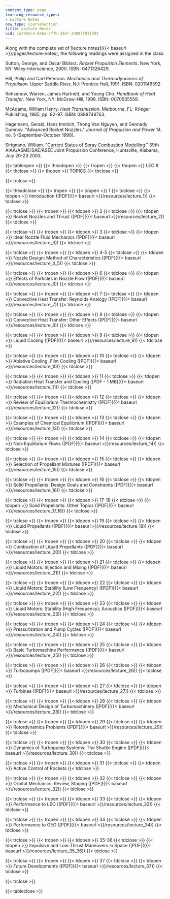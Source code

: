 ```yaml
---
content_type: page
learning_resource_types:
- Lecture Notes
ocw_type: CourseSection
title: Lecture Notes
uid: 1a7892c5-8e6a-7f7b-d3ef-33897f01fd93
---
```


Along with the complete set of [lecture notes]({{< baseurl >}}/pages/lecture-notes), the following readings were assigned in the class:

Sutton, George, and Oscar Biblarz. _Rocket Propulsion Elements_. New York, NY: Wiley-Interscience, 2000. ISBN: 0471326429.

Hill, Philip and Carl Peterson. _Mechanics and Thermodynamics of Propulsion_. Upper Saddle River, NJ: Prentice Hall, 1991. ISBN: 0201146592.

Rohsenow, Warren, James Hartnett, and Young Cho. _Handbook of Heat Transfer_. New York, NY: McGraw-Hill, 1998. ISBN: 0070535558.

McAdams, William Henry. _Heat Transmission_. Melbourne, FL: Krieger Publishing, 1985, pp. 82-97. ISBN: 0898748763.

Hagemann, Gerald, Hans Immich, Thong Van Nguyen, and Gennady Dumnov. "Advanced Rocket Nozzles." _Journal of Propulsion and Power_ 14, no. 5 (September-October 1998).

Sirignano, William. "[Current Status of Spray Combustion Modelling](https://doi.org/10.2514/6.2003-4784)." 39th AIAA/ASME/SAE/ASEE Joint Propulsion Conference, Huntsville, Alabama, July 20-23 2003.

{{< tableopen >}}
{{< theadopen >}}
{{< tropen >}}
{{< thopen >}}
LEC #
{{< thclose >}}
{{< thopen >}}
TOPICS
{{< thclose >}}

{{< trclose >}}

{{< theadclose >}}
{{< tropen >}}
{{< tdopen >}}
1
{{< tdclose >}}
{{< tdopen >}}
Introduction ([PDF]({{< baseurl >}}/resources/lecture_1))
{{< tdclose >}}

{{< trclose >}}
{{< tropen >}}
{{< tdopen >}}
2
{{< tdclose >}}
{{< tdopen >}}
Rocket Nozzles and Thrust ([PDF]({{< baseurl >}}/resources/lecture_2))
{{< tdclose >}}

{{< trclose >}}
{{< tropen >}}
{{< tdopen >}}
3
{{< tdclose >}}
{{< tdopen >}}
Ideal Nozzle Fluid Mechanics ([PDF]({{< baseurl >}}/resources/lecture_3))
{{< tdclose >}}

{{< trclose >}}
{{< tropen >}}
{{< tdopen >}}
4-5
{{< tdclose >}}
{{< tdopen >}}
Nozzle Design: Method of Characteristics ([PDF]({{< baseurl >}}/resources/lecture_4_5))
{{< tdclose >}}

{{< trclose >}}
{{< tropen >}}
{{< tdopen >}}
6
{{< tdclose >}}
{{< tdopen >}}
Effects of Particles in Nozzle Flow ([PDF]({{< baseurl >}}/resources/lecture_6))
{{< tdclose >}}

{{< trclose >}}
{{< tropen >}}
{{< tdopen >}}
7
{{< tdclose >}}
{{< tdopen >}}
Convective Heat Transfer: Reynolds Analogy ([PDF]({{< baseurl >}}/resources/lecture_7))
{{< tdclose >}}

{{< trclose >}}
{{< tropen >}}
{{< tdopen >}}
8
{{< tdclose >}}
{{< tdopen >}}
Convective Heat Transfer: Other Effects ([PDF]({{< baseurl >}}/resources/lecture_8))
{{< tdclose >}}

{{< trclose >}}
{{< tropen >}}
{{< tdopen >}}
9
{{< tdclose >}}
{{< tdopen >}}
Liquid Cooling ([PDF]({{< baseurl >}}/resources/lecture_9))
{{< tdclose >}}

{{< trclose >}}
{{< tropen >}}
{{< tdopen >}}
10
{{< tdclose >}}
{{< tdopen >}}
Ablative Cooling, Film Cooling ([PDF]({{< baseurl >}}/resources/lecture_10))
{{< tdclose >}}

{{< trclose >}}
{{< tropen >}}
{{< tdopen >}}
11
{{< tdclose >}}
{{< tdopen >}}
Radiation Heat Transfer and Cooling ([PDF - 1 MB]({{< baseurl >}}/resources/lecture_11))
{{< tdclose >}}

{{< trclose >}}
{{< tropen >}}
{{< tdopen >}}
12
{{< tdclose >}}
{{< tdopen >}}
Review of Equilibrium Thermochemistry ([PDF]({{< baseurl >}}/resources/lecture_12))
{{< tdclose >}}

{{< trclose >}}
{{< tropen >}}
{{< tdopen >}}
13
{{< tdclose >}}
{{< tdopen >}}
Examples of Chemical Equilibrium ([PDF]({{< baseurl >}}/resources/lecture_13))
{{< tdclose >}}

{{< trclose >}}
{{< tropen >}}
{{< tdopen >}}
14
{{< tdclose >}}
{{< tdopen >}}
Non-Equilibrium Flows ([PDF]({{< baseurl >}}/resources/lecture_14))
{{< tdclose >}}

{{< trclose >}}
{{< tropen >}}
{{< tdopen >}}
15
{{< tdclose >}}
{{< tdopen >}}
Selection of Propellant Mixtures ([PDF]({{< baseurl >}}/resources/lecture_15))
{{< tdclose >}}

{{< trclose >}}
{{< tropen >}}
{{< tdopen >}}
16
{{< tdclose >}}
{{< tdopen >}}
Solid Propellants: Design Goals and Constraints ([PDF]({{< baseurl >}}/resources/lecture_16))
{{< tdclose >}}

{{< trclose >}}
{{< tropen >}}
{{< tdopen >}}
17-18
{{< tdclose >}}
{{< tdopen >}}
Solid Propellants: Other Topics ([PDF]({{< baseurl >}}/resources/lecture_17_18))
{{< tdclose >}}

{{< trclose >}}
{{< tropen >}}
{{< tdopen >}}
19
{{< tdclose >}}
{{< tdopen >}}
Liquid Propellants ([PDF]({{< baseurl >}}/resources/lecture_19))
{{< tdclose >}}

{{< trclose >}}
{{< tropen >}}
{{< tdopen >}}
20
{{< tdclose >}}
{{< tdopen >}}
Combustion of Liquid Propellants ([PDF]({{< baseurl >}}/resources/lecture_20))
{{< tdclose >}}

{{< trclose >}}
{{< tropen >}}
{{< tdopen >}}
21
{{< tdclose >}}
{{< tdopen >}}
Liquid Motors: Injection and Mixing ([PDF]({{< baseurl >}}/resources/lecture_21))
{{< tdclose >}}

{{< trclose >}}
{{< tropen >}}
{{< tdopen >}}
22
{{< tdclose >}}
{{< tdopen >}}
Liquid Motors: Stability (Low Frequency) ([PDF]({{< baseurl >}}/resources/lecture_22))
{{< tdclose >}}

{{< trclose >}}
{{< tropen >}}
{{< tdopen >}}
23
{{< tdclose >}}
{{< tdopen >}}
Liquid Motors: Stability (High Frequency); Acoustics ([PDF]({{< baseurl >}}/resources/lecture_23))
{{< tdclose >}}

{{< trclose >}}
{{< tropen >}}
{{< tdopen >}}
24
{{< tdclose >}}
{{< tdopen >}}
Pressurization and Pump Cycles ([PDF]({{< baseurl >}}/resources/lecture_24))
{{< tdclose >}}

{{< trclose >}}
{{< tropen >}}
{{< tdopen >}}
25
{{< tdclose >}}
{{< tdopen >}}
Basic Turbomachine Performance ([PDF]({{< baseurl >}}/resources/lecture_25))
{{< tdclose >}}

{{< trclose >}}
{{< tropen >}}
{{< tdopen >}}
26
{{< tdclose >}}
{{< tdopen >}}
Turbopumps ([PDF]({{< baseurl >}}/resources/lecture_26))
{{< tdclose >}}

{{< trclose >}}
{{< tropen >}}
{{< tdopen >}}
27
{{< tdclose >}}
{{< tdopen >}}
Turbines ([PDF]({{< baseurl >}}/resources/lecture_27))
{{< tdclose >}}

{{< trclose >}}
{{< tropen >}}
{{< tdopen >}}
28
{{< tdclose >}}
{{< tdopen >}}
Mechanical Design of Turbomachinery ([PDF]({{< baseurl >}}/resources/lecture_28))
{{< tdclose >}}

{{< trclose >}}
{{< tropen >}}
{{< tdopen >}}
29
{{< tdclose >}}
{{< tdopen >}}
Rotordynamics Problems ([PDF]({{< baseurl >}}/resources/lecture_29))
{{< tdclose >}}

{{< trclose >}}
{{< tropen >}}
{{< tdopen >}}
30
{{< tdclose >}}
{{< tdopen >}}
Dynamics of Turbopump Systems: The Shuttle Engine ([PDF]({{< baseurl >}}/resources/lecture_30))
{{< tdclose >}}

{{< trclose >}}
{{< tropen >}}
{{< tdopen >}}
31
{{< tdclose >}}
{{< tdopen >}}
Active Control of Rockets
{{< tdclose >}}

{{< trclose >}}
{{< tropen >}}
{{< tdopen >}}
32
{{< tdclose >}}
{{< tdopen >}}
Orbital Mechanics: Review, Staging ([PDF]({{< baseurl >}}/resources/lecture_32))
{{< tdclose >}}

{{< trclose >}}
{{< tropen >}}
{{< tdopen >}}
33
{{< tdclose >}}
{{< tdopen >}}
Performance to LEO ([PDF]({{< baseurl >}}/resources/lecture_33))
{{< tdclose >}}

{{< trclose >}}
{{< tropen >}}
{{< tdopen >}}
34
{{< tdclose >}}
{{< tdopen >}}
Performance to GEO ([PDF]({{< baseurl >}}/resources/lecture_34))
{{< tdclose >}}

{{< trclose >}}
{{< tropen >}}
{{< tdopen >}}
35-36
{{< tdclose >}}
{{< tdopen >}}
Impulsive and Low-Thrust Maneuvers in Space ([PDF]({{< baseurl >}}/resources/lecture_35_36))
{{< tdclose >}}

{{< trclose >}}
{{< tropen >}}
{{< tdopen >}}
37
{{< tdclose >}}
{{< tdopen >}}
Future Developments ([PDF]({{< baseurl >}}/resources/lecture_37))
{{< tdclose >}}

{{< trclose >}}

{{< tableclose >}}